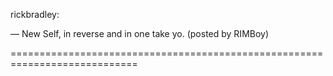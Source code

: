 <!--
id: 725767983
link: http://tumblr.atmos.org/post/725767983/rickbradley-new-self-in-reverse-and-in-one
slug: rickbradley-new-self-in-reverse-and-in-one
date: Tue Jun 22 2010 09:24:48 GMT-0700 (PDT)
publish: 2010-06-022
tags: 
title: rickbradley:

— New Self, in reverse and in one take yo. (posted by RIMBoy)

-->


rickbradley:

— New Self, in reverse and in one take yo. (posted by RIMBoy)

============================================================================



